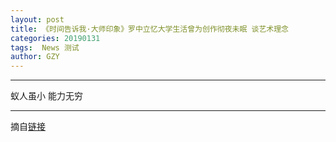```yaml
---
layout: post
title: 《时间告诉我·大师印象》罗中立忆大学生活曾为创作彻夜未眠 谈艺术理念
categories: 20190131
tags:  News 测试
author: GZY
---
```


*****

蚁人虽小 能力无穷

*****

摘自[链接](https://tv.sohu.com/v/MjAxOTAxMTYvbjYwMDY1MjUwNS5zaHRtbA==.html)